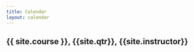 ```yaml
---
title: Calendar
layout: calendar
---
```


## {{ site.course }}, {{site.qtr}}, {{site.instructor}}

<div id='calendar' class='calendar'></div>


